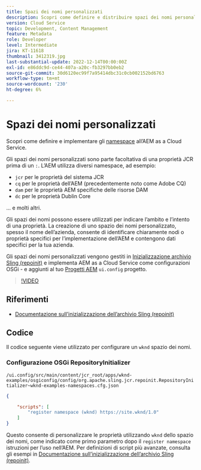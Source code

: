 ```yaml
---
title: Spazi dei nomi personalizzati
description: Scopri come definire e distribuire spazi dei nomi personalizzati in AEM as a Cloud Service.
version: Cloud Service
topic: Development, Content Management
feature: Metadata
role: Developer
level: Intermediate
jira: KT-11618
thumbnail: 3412319.jpg
last-substantial-update: 2022-12-14T00:00:00Z
exl-id: e86ddc9d-ce44-407a-a20c-fb3297bb0eb2
source-git-commit: 30d6120ec99f7a95414dbc31c0cb002152bd6763
workflow-type: tm+mt
source-wordcount: '230'
ht-degree: 6%

---
```


# Spazi dei nomi personalizzati

Scopri come definire e implementare gli [namespace](https://developer.adobe.com/experience-manager/reference-materials/spec/jcr/1.0/4.5_Namespaces.html) all’AEM as a Cloud Service.

Gli spazi dei nomi personalizzati sono parte facoltativa di una proprietà JCR prima di un `:`. L’AEM utilizza diversi namespace, ad esempio:

+ `jcr` per le proprietà del sistema JCR
+ `cq` per le proprietà dell’AEM (precedentemente noto come Adobe CQ)
+ `dam` per le proprietà AEM specifiche delle risorse DAM
+ `dc` per le proprietà Dublin Core

... e molti altri.

Gli spazi dei nomi possono essere utilizzati per indicare l’ambito e l’intento di una proprietà. La creazione di uno spazio dei nomi personalizzato, spesso il nome dell’azienda, consente di identificare chiaramente nodi o proprietà specifici per l’implementazione dell’AEM e contengono dati specifici per la tua azienda.

Gli spazi dei nomi personalizzati vengono gestiti in [Inizializzazione archivio Sling (repoinit)](https://sling.apache.org/documentation/bundles/repository-initialization.html) e implementa AEM as a Cloud Service come configurazioni OSGi - e aggiunti al tuo [Progetti AEM](https://experienceleague.adobe.com/docs/experience-manager-core-components/using/developing/archetype/overview.html?lang=it) `ui.config` progetto.

>[!VIDEO](https://video.tv.adobe.com/v/3412319?quality=12&learn=on)

## Riferimenti

+ [Documentazione sull’inizializzazione dell’archivio Sling (repoinit)](https://sling.apache.org/documentation/bundles/repository-initialization.html#repoinit-parser-test-scenarios)

## Codice

Il codice seguente viene utilizzato per configurare un `wknd` spazio dei nomi.

### Configurazione OSGi RepositoryInitializer

`/ui.config/src/main/content/jcr_root/apps/wknd-examples/osgiconfig/config/org.apache.sling.jcr.repoinit.RepositoryInitializer~wknd-examples-namespaces.cfg.json`

```json
{

    "scripts": [
        "register namespace (wknd) https://site.wknd/1.0"
    ]
}
```

Questo consente di personalizzare le proprietà utilizzando `wknd` dello spazio dei nomi, come indicato come primo parametro dopo il `register namespace` istruzioni per l’uso nell’AEM. Per definizioni di script più avanzate, consulta gli esempi in [Documentazione sull’inizializzazione dell’archivio Sling (repoinit)](https://sling.apache.org/documentation/bundles/repository-initialization.html#repoinit-parser-test-scenarios).
